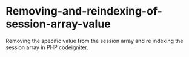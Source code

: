 # Removing-and-reindexing-of-session-array-value
Removing the specific value from the session array and re indexing  the session array in PHP codeigniter.
